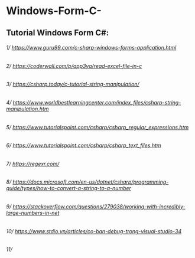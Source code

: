# Windows-Form-C-
 
## Tutorial Windows Form C#:
###### 1/	https://www.guru99.com/c-sharp-windows-forms-application.html
###### 2/	https://coderwall.com/p/app3ya/read-excel-file-in-c
###### 3/	https://csharp.today/c-tutorial-string-manipulation/
###### 4/	https://www.worldbestlearningcenter.com/index_files/csharp-string-manipulation.htm
###### 5/	https://www.tutorialspoint.com/csharp/csharp_regular_expressions.htm
###### 6/	https://www.tutorialspoint.com/csharp/csharp_text_files.htm
###### 7/	https://regexr.com/
###### 8/	https://docs.microsoft.com/en-us/dotnet/csharp/programming-guide/types/how-to-convert-a-string-to-a-number	
###### 9/	https://stackoverflow.com/questions/279038/working-with-incredibly-large-numbers-in-net
###### 10/	https://www.stdio.vn/articles/co-ban-debug-trong-visual-studio-34
###### 11/	
